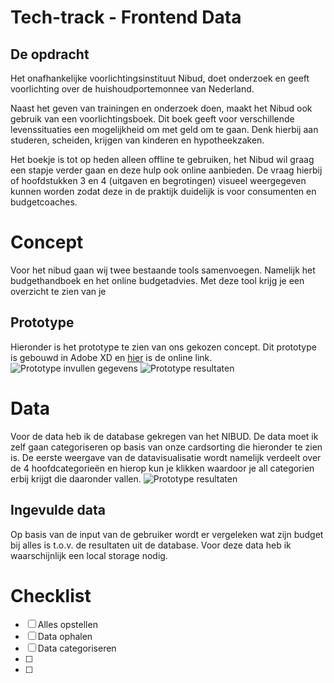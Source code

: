 # Tech-track - Frontend Data
## De opdracht
Het onafhankelijke voorlichtingsinstituut Nibud, doet onderzoek en geeft voorlichting over de huishoudportemonnee van Nederland.

Naast het geven van trainingen en onderzoek doen, maakt het Nibud ook gebruik van een voorlichtingsboek. Dit boek geeft voor verschillende levenssituaties een mogelijkheid om met geld om te gaan. Denk hierbij aan studeren, scheiden, krijgen van kinderen en hypotheekzaken.

Het boekje is tot op heden alleen offline te gebruiken, het Nibud wil graag een stapje verder gaan en deze hulp ook online aanbieden. De vraag hierbij of hoofdstukken 3 en 4 (uitgaven en begrotingen) visueel weergegeven kunnen worden zodat deze in de praktijk duidelijk is voor consumenten en budgetcoaches.

# Concept
Voor het nibud gaan wij twee bestaande tools samenvoegen. Namelijk het budgethandboek en het online budgetadvies. Met deze tool krijg je een overzicht te zien van je

## Prototype
Hieronder is het prototype te zien van ons gekozen concept. Dit prototype is gebouwd in Adobe XD en [hier](https://xd.adobe.com/view/a8e541bb-4ab5-4710-7ecd-199d01a0ce30-ded4/screen/425ab13f-6193-4ed2-984c-d21f9a82961d/Home?fullscreen) is de online link.
![Prototype invullen gegevens](https://i.gyazo.com/ea2b0ab6ad4941ffce57403c0c6e0ff2.png)
![Prototype resultaten](https://i.gyazo.com/07818e5e6f8f4edca558143cf2cd280c.png)

# Data
Voor de data heb ik de database gekregen van het NIBUD. De data moet ik zelf gaan categoriseren op basis van onze cardsorting die hieronder te zien is. De eerste weergave van de datavisualisatie wordt namelijk verdeelt over de 4 hoofdcategorieën en hierop kun je klikken waardoor je all categorien erbij krijgt die daaronder vallen.
![Prototype resultaten](https://i.gyazo.com/07818e5e6f8f4edca558143cf2cd280c.png)

## Ingevulde data
Op basis van de input van de gebruiker wordt er vergeleken wat zijn budget bij alles is t.o.v. de resultaten uit de database. Voor deze data heb ik waarschijnlijk een local storage nodig.

# Checklist
- [ ] Alles opstellen
- [ ] Data ophalen
- [ ] Data categoriseren
- [ ]
- [ ]

